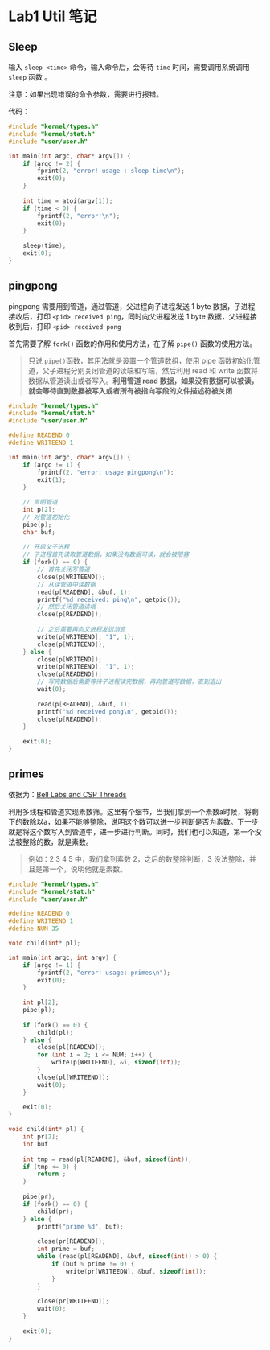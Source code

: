 # Lab1 Util 笔记

## Sleep 

输入 ``sleep <time>`` 命令，输入命令后，会等待 `time` 时间，需要调用系统调用 `sleep` 函数 。

注意：如果出现错误的命令参数，需要进行报错。

代码：

```c
#include "kernel/types.h"
#include "kernel/stat.h"
#include "user/user.h"

int main(int argc, char* argv[]) {
	if (argc != 2) {
    	fprint(2, "error! usage : sleep time\n");
    	exit(0);
  	}
  
  	int time = atoi(argv[1]);
  	if (time < 0) {
    	fprintf(2, "error!\n");
    	exit(0);
  	}
  
  	sleep(time);
  	exit(0);
}
```

## pingpong

pingpong 需要用到管道，通过管道，父进程向子进程发送 1 byte 数据，子进程接收后，打印 `<pid> received ping`，同时向父进程发送 1 byte 数据，父进程接收到后，打印 `<pid> received pong` 

首先需要了解 `fork()` 函数的作用和使用方法，在了解 `pipe()` 函数的使用方法。

> 只说 `pipe()`函数，其用法就是设置一个管道数组，使用 pipe 函数初始化管道，父子进程分别关闭管道的读端和写端，然后利用 read 和 write 函数将数据从管道读出或者写入。**利用管道 read 数据，如果没有数据可以被读，就会等待直到数据被写入或者所有被指向写段的文件描述符被关闭**

```c
#include "kernel/types.h"
#include "kernel/stat.h"
#include "user/user.h"

#define READEND 0
#define WRITEEND 1

int main(int argc, char* argv[]) {
    if (argc != 1) {
        fprintf(2, "error: usage pingpong\n");
        exit(1);
    }
    
    // 声明管道
    int p[2];
    // 对管道初始化
    pipe(p);
    char buf;
    
    // 开启父子进程
    // 子进程首先读取管道数据，如果没有数据可读，就会被阻塞
    if (fork() == 0) {
        // 首先关闭写管道
        close(p[WRITEEND]);
        // 从读管道中读数据
        read(p[READEND], &buf, 1);
        printf("%d received: ping\n", getpid());
        // 然后关闭管道读端
        close(p[READEND]);
        
        // 之后需要再向父进程发送消息
        write(p[WRITEEND], "1", 1);
        close(p[WRITEEND]);
    } else {
        close(p[WRITEND]);
        write(p[WRITEEND], "1", 1);
        close(p[READEND]);
        // 写完数据后需要等待子进程读完数据，再向管道写数据，直到退出
        wait(0);
        
        read(p[READEND], &buf, 1);
        printf("%d received pong\n", getpid());
        close(p[READEND]);
    }
    
    exit(0);
}
```

## primes 

依据为：[Bell Labs and CSP Threads](https://swtch.com/~rsc/thread/)

利用多线程和管道实现素数筛。这里有个细节，当我们拿到一个素数a时候，将剩下的数除以a，如果不能够整除，说明这个数可以进一步判断是否为素数。下一步就是将这个数写入到管道中，进一步进行判断。同时，我们也可以知道，第一个没法被整除的数，就是素数。

>  例如：2 3 4 5 中，我们拿到素数 2，之后的数整除判断，3 没法整除，并且是第一个，说明他就是素数。

```c
#include "kernel/types.h"
#include "kernel/stat.h"
#include "user/user.h"

#define READEND 0
#define WRITEEND 1
#define NUM 35

void child(int* pl);

int main(int argc, int argv) {
    if (argc != 1) {
        fprintf(2, "error! usage: primes\n");
        exit(0);
    }
    
    int pl[2];
    pipe(pl);
    
   	if (fork() == 0) {
        child(pl);
    } else {
        close(pl[READEND]);
        for (int i = 2; i <= NUM; i++) {
            write(p[WRITEEND], &i, sizeof(int));
        }
        close(pl[WRITEEND]);
        wait(0);
    }
    
    exit(0);
}

void child(int* pl) {
    int pr[2];
    int buf
    
    int tmp = read(pl[READEND], &buf, sizeof(int));
    if (tmp <= 0) {
        return ;
    }
    
    pipe(pr);
    if (fork() == 0) {
        child(pr);
    } else {
        printf("prime %d", buf);
        
        close(pr[READEND]);
        int prime = buf;
        while (read(pl[READEND], &buf, sizeof(int)) > 0) {
            if (buf % prime != 0) {
                write(pr[WRITEEDN], &buf, sizeof(int));
            }
        }
        
        close(pr[WRITEEND]);
        wait(0);
    }
    
    exit(0);
}
```

